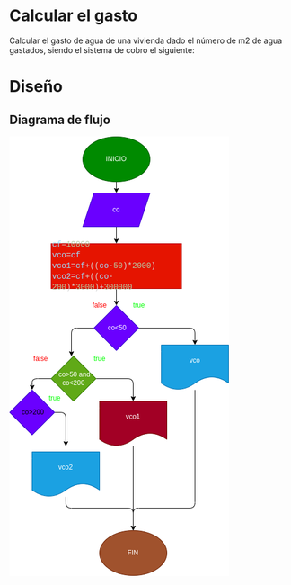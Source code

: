# Calcular el gasto
Calcular el gasto de agua de una vivienda dado el número de m2 de agua
gastados, siendo el sistema de cobro el siguiente:

# Diseño

## Diagrama de flujo 

![Diagrama de flujo](diagrama.png "Diagrama de flujo")
